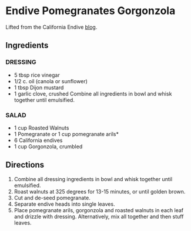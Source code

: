 # Endive Pomegranates Gorgonzola
Lifted from the California Endive [blog](https://endive.com/blog/Pomegranates_Gorgonzola_Walnuts_in_Endive).

## Ingredients
### DRESSING
- 5 tbsp rice vinegar
- 1/2 c. oil (canola or sunflower)
- 1 tbsp Dijon mustard
- 1 garlic clove, crushed
Combine all ingredients in bowl and whisk together until emulsified.
### SALAD
- 1 cup Roasted Walnuts
- 1 Pomegranate or 1 cup pomegranate arils*
- 6 California endives
- 1 cup Gorgonzola, crumbled

## Directions
1. Combine all dressing ingredients in bowl and whisk together until emulsified.
2. Roast walnuts at 325 degrees for 13-15 minutes, or until golden brown.
3. Cut and de-seed pomegranate.
4. Separate endive heads into single leaves.
5. Place pomegranate arils, gorgonzola and roasted walnuts in each leaf and drizzle with dressing. Alternatively, mix all together and then stuff leaves.
